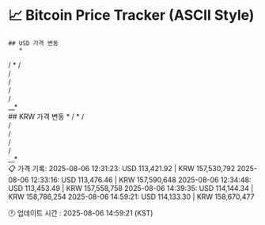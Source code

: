 # 📈 Bitcoin Price Tracker (ASCII Style)
    ## USD 가격 변동 
       * 
  / *
  /  
  /  
  /  
  /  
  /  
__*  
    ## KRW 가격 변동
       * 
  / *
  /  
  /  
  /  
  /  
  /  
__*  
    📋 가격 기록:
    2025-08-06 12:31:23: USD 113,421.92 | KRW 157,530,792
2025-08-06 12:33:16: USD 113,476.46 | KRW 157,590,648
2025-08-06 12:34:48: USD 113,453.49 | KRW 157,558,758
2025-08-06 14:39:35: USD 114,144.34 | KRW 158,786,254
2025-08-06 14:59:21: USD 114,133.30 | KRW 158,670,477
    
🕐 업데이트 시간 : 2025-08-06 14:59:21 (KST)
